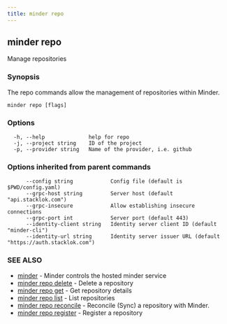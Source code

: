 ```yaml
---
title: minder repo
---
```

## minder repo

Manage repositories

### Synopsis

The repo commands allow the management of repositories within Minder.

```
minder repo [flags]
```

### Options

```
  -h, --help              help for repo
  -j, --project string    ID of the project
  -p, --provider string   Name of the provider, i.e. github
```

### Options inherited from parent commands

```
      --config string            Config file (default is $PWD/config.yaml)
      --grpc-host string         Server host (default "api.stacklok.com")
      --grpc-insecure            Allow establishing insecure connections
      --grpc-port int            Server port (default 443)
      --identity-client string   Identity server client ID (default "minder-cli")
      --identity-url string      Identity server issuer URL (default "https://auth.stacklok.com")
```

### SEE ALSO

* [minder](minder.md)	 - Minder controls the hosted minder service
* [minder repo delete](minder_repo_delete.md)	 - Delete a repository
* [minder repo get](minder_repo_get.md)	 - Get repository details
* [minder repo list](minder_repo_list.md)	 - List repositories
* [minder repo reconcile](minder_repo_reconcile.md)	 - Reconcile (Sync) a repository with Minder.
* [minder repo register](minder_repo_register.md)	 - Register a repository

